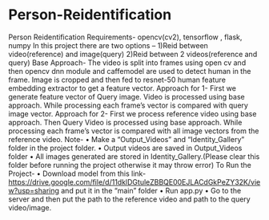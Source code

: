 # Person-Reidentification
Person Reidentification
Requirements- opencv(cv2), tensorflow , flask, numpy
In this project there are two options –
1)Reid between video(reference) and image(query)
2)Reid between 2 videos(reference and query)
Base Approach-
The video is split into frames using open cv and then opencv dnn module and caffemodel are used to detect human in the frame. Image is cropped and then fed to resnet-50 human feature embedding extractor to get a feature vector.
Approach for 1-
First we generate feature vector of Query image.
Video is processed using base approach. While processing each frame’s vector is compared with query image vector.
Approach for 2-
First we process reference video using base approach.
Then Query Video is processed using base approach. While processing each frame’s vector is compared with all image vectors from the reference video.
Note- 
•	Make a “Output_Videos” and “Identity_Gallery” folder in the project folder.
•	Output videos are saved in Output_Videos folder
•	All images generated are stored in Identity_Gallery.(Please clear this folder before running the project otherwise it may throw error)
To Run the Project- 
•	Download model from this link- https://drive.google.com/file/d/11dklDGtuleZBBQE00EJLACdGkPeZY32K/view?usp=sharing   and put it in the “main” folder
•	Run app.py 
•	Go to the server and then put the path to the reference video and path to the query video/image.


